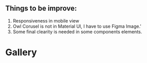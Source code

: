 ## Things to be improve:
1. Responsiveness in mobile view
2. Owl Corusel is not in Material UI, I have to use Figma Image.'
3. Some final clearity is needed in some components elements. 

# Gallery 

